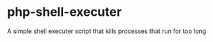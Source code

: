 php-shell-executer
==================

A simple shell executer script that kills processes that run for too long